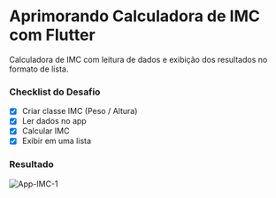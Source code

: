 # Aprimorando Calculadora de IMC com Flutter

Calculadora de IMC com leitura de dados e exibição dos resultados no formato de lista.

### Checklist do Desafio
- [x] Criar classe IMC (Peso / Altura)​
- [x] Ler dados no app​
- [x] Calcular IMC ​
- [x] Exibir em uma lista
      
### Resultado
![App-IMC-1](https://github.com/juscelinomessias/aprimorando-calculadora-imc-flutter/assets/20049294/0210a849-c7ae-4483-b394-ea2a50df099d)


